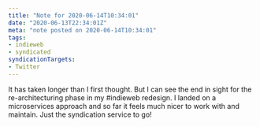 ```yaml
---
title: "Note for 2020-06-14T10:34:01"
date: "2020-06-13T22:34:01Z"
meta: "note posted on 2020-06-14T10:34:01"
tags:
- indieweb
- syndicated
syndicationTargets:
- Twitter
---
```

It has taken longer than I first thought. But I can see the end in sight for the re-architecturing phase in my #indieweb redesign. I landed on a microservices approach and so far it feels much nicer to work with and maintain. Just the syndication service to go!
